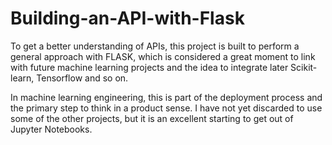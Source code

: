 # Building-an-API-with-Flask

To get a better understanding of APIs, this project is built to perform a general approach with FLASK, which is considered a great moment to link with future machine learning projects and the idea to integrate later Scikit-learn, Tensorflow and so on.

In machine learning engineering, this is part of the deployment process and the primary step to think in a product sense. I have not yet discarded to use some of the other projects, but it is an excellent starting to get out of Jupyter Notebooks. 
